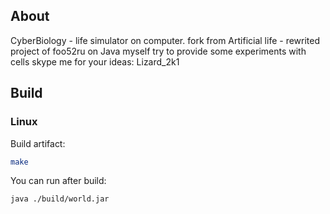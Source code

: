 ## About

CyberBiology - life simulator on computer.
fork from Artificial life - rewrited project of foo52ru on Java
myself try to provide some experiments with cells
skype me for your ideas: Lizard_2k1

## Build

### Linux

Build artifact:
```bash
make
```

You can run after build:
```build
java ./build/world.jar
```
